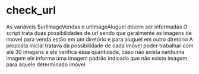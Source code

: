 # check_url
As variáveis $urlImageVendas e urlImageAluguel devem ser informadas
O script trata duas possibilidades de url sendo que geralmente as imagens de imovel para venda estão em um diretório e para aluguel em outro diretório
A proposta inicial tratava da possibilidade de cada imóvel poder trabalhar com até 30 imagens e ele verifica essa quantidade, caso não exista nanhuma imagem ele informa uma imagem padrão indicado que não existe imagem para aquele determinado imóvel
